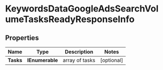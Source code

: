 # KeywordsDataGoogleAdsSearchVolumeTasksReadyResponseInfo


## Properties

| Name | Type | Description | Notes |
|------------ | ------------- | ------------- | -------------|
**Tasks** | **IEnumerable<KeywordsDataGoogleAdsSearchVolumeTasksReadyTaskInfo>** | array of tasks |[optional]|